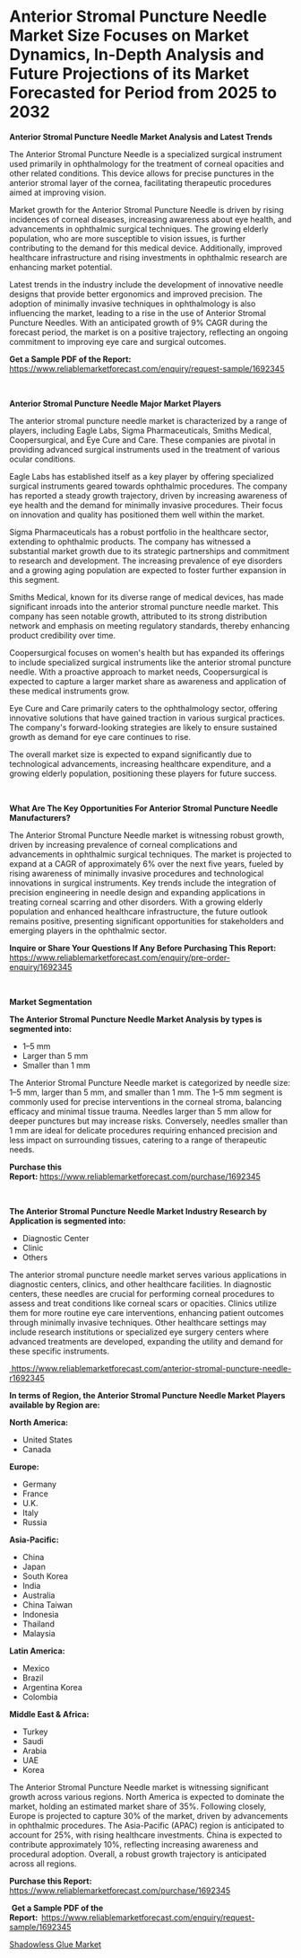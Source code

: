 <p><h1>Anterior Stromal Puncture Needle Market Size Focuses on Market Dynamics, In-Depth Analysis and Future Projections of its Market Forecasted for Period from 2025 to 2032</h1></p><p><strong>Anterior Stromal Puncture Needle Market Analysis and Latest Trends</strong></p>
<p><p>The Anterior Stromal Puncture Needle is a specialized surgical instrument used primarily in ophthalmology for the treatment of corneal opacities and other related conditions. This device allows for precise punctures in the anterior stromal layer of the cornea, facilitating therapeutic procedures aimed at improving vision.</p><p>Market growth for the Anterior Stromal Puncture Needle is driven by rising incidences of corneal diseases, increasing awareness about eye health, and advancements in ophthalmic surgical techniques. The growing elderly population, who are more susceptible to vision issues, is further contributing to the demand for this medical device. Additionally, improved healthcare infrastructure and rising investments in ophthalmic research are enhancing market potential.</p><p>Latest trends in the industry include the development of innovative needle designs that provide better ergonomics and improved precision. The adoption of minimally invasive techniques in ophthalmology is also influencing the market, leading to a rise in the use of Anterior Stromal Puncture Needles. With an anticipated growth of 9% CAGR during the forecast period, the market is on a positive trajectory, reflecting an ongoing commitment to improving eye care and surgical outcomes.</p></p>
<p><strong>Get a Sample PDF of the Report:&nbsp;</strong> <a href="https://www.reliablemarketforecast.com/enquiry/request-sample/1692345?utm_campaign=2808&utm_medium=2&utm_source=Github&utm_content=ia&utm_term=27032025&utm_id=anterior-stromal-puncture-needle">https://www.reliablemarketforecast.com/enquiry/request-sample/1692345</a></p>
<p>&nbsp;</p>
<p><strong>Anterior Stromal Puncture Needle Major Market Players</strong></p>
<p><p>The anterior stromal puncture needle market is characterized by a range of players, including Eagle Labs, Sigma Pharmaceuticals, Smiths Medical, Coopersurgical, and Eye Cure and Care. These companies are pivotal in providing advanced surgical instruments used in the treatment of various ocular conditions.</p><p>Eagle Labs has established itself as a key player by offering specialized surgical instruments geared towards ophthalmic procedures. The company has reported a steady growth trajectory, driven by increasing awareness of eye health and the demand for minimally invasive procedures. Their focus on innovation and quality has positioned them well within the market.</p><p>Sigma Pharmaceuticals has a robust portfolio in the healthcare sector, extending to ophthalmic products. The company has witnessed a substantial market growth due to its strategic partnerships and commitment to research and development. The increasing prevalence of eye disorders and a growing aging population are expected to foster further expansion in this segment.</p><p>Smiths Medical, known for its diverse range of medical devices, has made significant inroads into the anterior stromal puncture needle market. This company has seen notable growth, attributed to its strong distribution network and emphasis on meeting regulatory standards, thereby enhancing product credibility over time.</p><p>Coopersurgical focuses on women's health but has expanded its offerings to include specialized surgical instruments like the anterior stromal puncture needle. With a proactive approach to market needs, Coopersurgical is expected to capture a larger market share as awareness and application of these medical instruments grow.</p><p>Eye Cure and Care primarily caters to the ophthalmology sector, offering innovative solutions that have gained traction in various surgical practices. The company's forward-looking strategies are likely to ensure sustained growth as demand for eye care continues to rise.</p><p>The overall market size is expected to expand significantly due to technological advancements, increasing healthcare expenditure, and a growing elderly population, positioning these players for future success.</p></p>
<p>&nbsp;</p>
<p><strong>What Are The Key Opportunities For Anterior Stromal Puncture Needle Manufacturers?</strong></p>
<p><p>The Anterior Stromal Puncture Needle market is witnessing robust growth, driven by increasing prevalence of corneal complications and advancements in ophthalmic surgical techniques. The market is projected to expand at a CAGR of approximately 6% over the next five years, fueled by rising awareness of minimally invasive procedures and technological innovations in surgical instruments. Key trends include the integration of precision engineering in needle design and expanding applications in treating corneal scarring and other disorders. With a growing elderly population and enhanced healthcare infrastructure, the future outlook remains positive, presenting significant opportunities for stakeholders and emerging players in the ophthalmic sector.</p></p>
<p><strong>Inquire or Share Your Questions If Any Before Purchasing This Report:</strong> <a href="https://www.reliablemarketforecast.com/enquiry/pre-order-enquiry/1692345?utm_campaign=2808&utm_medium=2&utm_source=Github&utm_content=ia&utm_term=27032025&utm_id=anterior-stromal-puncture-needle">https://www.reliablemarketforecast.com/enquiry/pre-order-enquiry/1692345</a></p>
<p>&nbsp;</p>
<p><strong>Market Segmentation</strong></p>
<p><strong>The Anterior Stromal Puncture Needle Market Analysis by types is segmented into:</strong></p>
<p><ul><li>1–5 mm</li><li>Larger than 5 mm</li><li>Smaller than 1 mm</li></ul></p>
<p><p>The Anterior Stromal Puncture Needle market is categorized by needle size: 1–5 mm, larger than 5 mm, and smaller than 1 mm. The 1–5 mm segment is commonly used for precise interventions in the corneal stroma, balancing efficacy and minimal tissue trauma. Needles larger than 5 mm allow for deeper punctures but may increase risks. Conversely, needles smaller than 1 mm are ideal for delicate procedures requiring enhanced precision and less impact on surrounding tissues, catering to a range of therapeutic needs.</p></p>
<p><strong>Purchase this Report:&nbsp;</strong><a href="https://www.reliablemarketforecast.com/purchase/1692345?utm_campaign=2808&utm_medium=2&utm_source=Github&utm_content=ia&utm_term=27032025&utm_id=anterior-stromal-puncture-needle">https://www.reliablemarketforecast.com/purchase/1692345</a></p>
<p>&nbsp;</p>
<p><strong>The Anterior Stromal Puncture Needle Market Industry Research by Application is segmented into:</strong></p>
<p><ul><li>Diagnostic Center</li><li>Clinic</li><li>Others</li></ul></p>
<p><p>The anterior stromal puncture needle market serves various applications in diagnostic centers, clinics, and other healthcare facilities. In diagnostic centers, these needles are crucial for performing corneal procedures to assess and treat conditions like corneal scars or opacities. Clinics utilize them for more routine eye care interventions, enhancing patient outcomes through minimally invasive techniques. Other healthcare settings may include research institutions or specialized eye surgery centers where advanced treatments are developed, expanding the utility and demand for these specific instruments.</p></p>
<p><a href="https://www.reliablemarketforecast.com/anterior-stromal-puncture-needle-r1692345?utm_campaign=2808&utm_medium=2&utm_source=Github&utm_content=ia&utm_term=27032025&utm_id=anterior-stromal-puncture-needle">&nbsp;https://www.reliablemarketforecast.com/anterior-stromal-puncture-needle-r1692345</a></p>
<p><strong>In terms of Region, the Anterior Stromal Puncture Needle Market Players available by Region are:</strong></p>
<p>
    <p> <strong> North America: </strong>
        <ul>
            <li>United States</li>
            <li>Canada</li>
        </ul>
        </p> 
    <p> <strong> Europe: </strong>
        <ul>
            <li>Germany</li>
            <li>France</li>
            <li>U.K.</li>
            <li>Italy</li>
            <li>Russia</li>
        </ul>
        </p> 
    <p> <strong> Asia-Pacific: </strong>
        <ul>
            <li>China</li>
            <li>Japan</li>
            <li>South Korea</li>
            <li>India</li>
            <li>Australia</li>
            <li>China Taiwan</li>
            <li>Indonesia</li>
            <li>Thailand</li>
            <li>Malaysia</li>
        </ul>
        </p> 
    <p> <strong> Latin America: </strong>
        <ul>
            <li>Mexico</li>
            <li>Brazil</li>
            <li>Argentina Korea</li>
            <li>Colombia</li>
        </ul>
        </p> 
    <p> <strong> Middle East & Africa: </strong>
        <ul>
            <li>Turkey</li>
            <li>Saudi</li>
            <li>Arabia</li>
            <li>UAE</li>
            <li>Korea</li>
        </ul>
    </p>
    </p>
<p><p>The Anterior Stromal Puncture Needle market is witnessing significant growth across various regions. North America is expected to dominate the market, holding an estimated market share of 35%. Following closely, Europe is projected to capture 30% of the market, driven by advancements in ophthalmic procedures. The Asia-Pacific (APAC) region is anticipated to account for 25%, with rising healthcare investments. China is expected to contribute approximately 10%, reflecting increasing awareness and procedural adoption. Overall, a robust growth trajectory is anticipated across all regions.</p></p>
<p><strong>Purchase this Report: </strong><a href="https://www.reliablemarketforecast.com/purchase/1692345?utm_campaign=2808&utm_medium=2&utm_source=Github&utm_content=ia&utm_term=27032025&utm_id=anterior-stromal-puncture-needle">https://www.reliablemarketforecast.com/purchase/1692345</a></p>
<p>&nbsp;<strong>Get a Sample PDF of the Report:&nbsp;&nbsp;</strong><a href="https://www.reliablemarketforecast.com/enquiry/request-sample/1692345?utm_campaign=2808&utm_medium=2&utm_source=Github&utm_content=ia&utm_term=27032025&utm_id=anterior-stromal-puncture-needle">https://www.reliablemarketforecast.com/enquiry/request-sample/1692345</a></p>
<p><strong></strong></p>
<p><p><a href="https://github.com/onutsheinz/Market-Research-Report-List-1/blob/main/shadowless-glue-market.md?utm_campaign=2808&utm_medium=2&utm_source=Github&utm_content=ia&utm_term=27032025&utm_id=anterior-stromal-puncture-needle">Shadowless Glue Market</a></p></p>